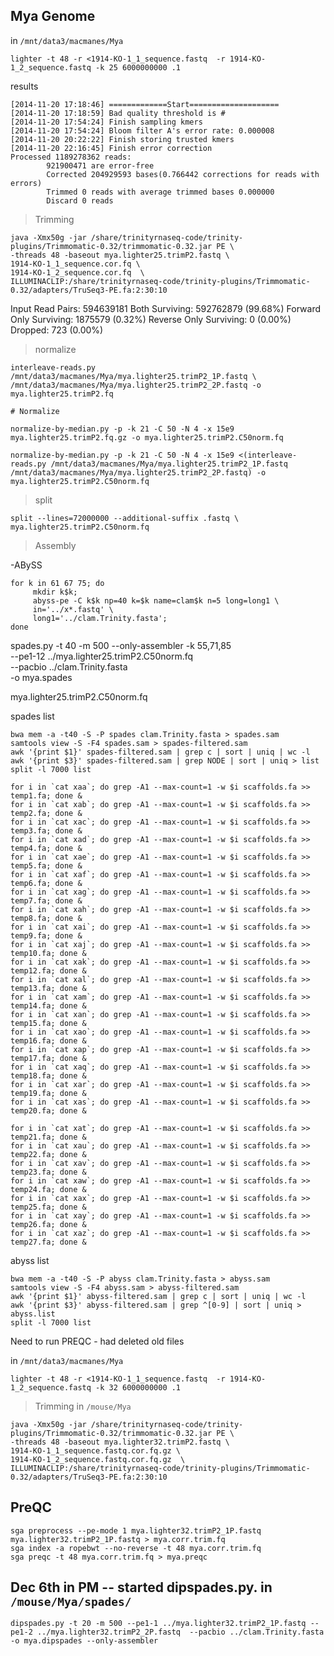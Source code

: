 Mya Genome
--

in `/mnt/data3/macmanes/Mya`
	
	lighter -t 48 -r <1914-KO-1_1_sequence.fastq  -r 1914-KO-1_2_sequence.fastq -k 25 6000000000 .1
	
results

    [2014-11-20 17:18:46] =============Start====================
    [2014-11-20 17:18:59] Bad quality threshold is #
    [2014-11-20 17:54:24] Finish sampling kmers
    [2014-11-20 17:54:24] Bloom filter A's error rate: 0.000008
    [2014-11-20 20:22:22] Finish storing trusted kmers
    [2014-11-20 22:16:45] Finish error correction
    Processed 1189278362 reads:
            921900471 are error-free
            Corrected 204929593 bases(0.766442 corrections for reads with errors)
            Trimmed 0 reads with average trimmed bases 0.000000
            Discard 0 reads
            
> Trimming

	java -Xmx50g -jar /share/trinityrnaseq-code/trinity-plugins/Trimmomatic-0.32/trimmomatic-0.32.jar PE \
	-threads 48 -baseout mya.lighter25.trimP2.fastq \
	1914-KO-1_1_sequence.cor.fq \
	1914-KO-1_2_sequence.cor.fq  \
	ILLUMINACLIP:/share/trinityrnaseq-code/trinity-plugins/Trimmomatic-0.32/adapters/TruSeq3-PE.fa:2:30:10

Input Read Pairs: 594639181 Both Surviving: 592762879 (99.68%) Forward Only Surviving: 1875579 (0.32%) Reverse Only Surviving: 0 (0.00%) Dropped: 723 (0.00%)



> normalize

	interleave-reads.py /mnt/data3/macmanes/Mya/mya.lighter25.trimP2_1P.fastq \
	/mnt/data3/macmanes/Mya/mya.lighter25.trimP2_2P.fastq -o mya.lighter25.trimP2.fq  

	# Normalize	

	normalize-by-median.py -p -k 21 -C 50 -N 4 -x 15e9 mya.lighter25.trimP2.fq.gz -o mya.lighter25.trimP2.C50norm.fq  

	normalize-by-median.py -p -k 21 -C 50 -N 4 -x 15e9 <(interleave-reads.py /mnt/data3/macmanes/Mya/mya.lighter25.trimP2_1P.fastq /mnt/data3/macmanes/Mya/mya.lighter25.trimP2_2P.fastq) -o mya.lighter25.trimP2.C50norm.fq  



> split

	split --lines=72000000 --additional-suffix .fastq \
	mya.lighter25.trimP2.C50norm.fq

> Assembly

-ABySS

	for k in 61 67 75; do
	     mkdir k$k;
	     abyss-pe -C k$k np=40 k=$k name=clam$k n=5 long=long1 \
	     in='../x*.fastq' \
	     long1='../clam.Trinity.fasta'; 
	done


spades.py -t 40 -m 500 --only-assembler -k 55,71,85 \
--pe1-12 ../mya.lighter25.trimP2.C50norm.fq \
--pacbio ../clam.Trinity.fasta \
-o mya.spades


mya.lighter25.trimP2.C50norm.fq

spades list
	
	bwa mem -a -t40 -S -P spades clam.Trinity.fasta > spades.sam
	samtools view -S -F4 spades.sam > spades-filtered.sam
	awk '{print $1}' spades-filtered.sam | grep c | sort | uniq | wc -l
	awk '{print $3}' spades-filtered.sam | grep NODE | sort | uniq > list	
	split -l 7000 list
	
	for i in `cat xaa`; do grep -A1 --max-count=1 -w $i scaffolds.fa >> temp1.fa; done &
	for i in `cat xab`; do grep -A1 --max-count=1 -w $i scaffolds.fa >> temp2.fa; done &
	for i in `cat xac`; do grep -A1 --max-count=1 -w $i scaffolds.fa >> temp3.fa; done &
	for i in `cat xad`; do grep -A1 --max-count=1 -w $i scaffolds.fa >> temp4.fa; done &
	for i in `cat xae`; do grep -A1 --max-count=1 -w $i scaffolds.fa >> temp5.fa; done &
	for i in `cat xaf`; do grep -A1 --max-count=1 -w $i scaffolds.fa >> temp6.fa; done &
	for i in `cat xag`; do grep -A1 --max-count=1 -w $i scaffolds.fa >> temp7.fa; done &
	for i in `cat xah`; do grep -A1 --max-count=1 -w $i scaffolds.fa >> temp8.fa; done &
	for i in `cat xai`; do grep -A1 --max-count=1 -w $i scaffolds.fa >> temp9.fa; done &
	for i in `cat xaj`; do grep -A1 --max-count=1 -w $i scaffolds.fa >> temp10.fa; done &
	for i in `cat xak`; do grep -A1 --max-count=1 -w $i scaffolds.fa >> temp12.fa; done &
	for i in `cat xal`; do grep -A1 --max-count=1 -w $i scaffolds.fa >> temp13.fa; done &
	for i in `cat xam`; do grep -A1 --max-count=1 -w $i scaffolds.fa >> temp14.fa; done &
	for i in `cat xan`; do grep -A1 --max-count=1 -w $i scaffolds.fa >> temp15.fa; done &
	for i in `cat xao`; do grep -A1 --max-count=1 -w $i scaffolds.fa >> temp16.fa; done &
	for i in `cat xap`; do grep -A1 --max-count=1 -w $i scaffolds.fa >> temp17.fa; done &
	for i in `cat xaq`; do grep -A1 --max-count=1 -w $i scaffolds.fa >> temp18.fa; done &
	for i in `cat xar`; do grep -A1 --max-count=1 -w $i scaffolds.fa >> temp19.fa; done &
	for i in `cat xas`; do grep -A1 --max-count=1 -w $i scaffolds.fa >> temp20.fa; done &

	for i in `cat xat`; do grep -A1 --max-count=1 -w $i scaffolds.fa >> temp21.fa; done &
	for i in `cat xau`; do grep -A1 --max-count=1 -w $i scaffolds.fa >> temp22.fa; done &
	for i in `cat xav`; do grep -A1 --max-count=1 -w $i scaffolds.fa >> temp23.fa; done &
	for i in `cat xaw`; do grep -A1 --max-count=1 -w $i scaffolds.fa >> temp24.fa; done &
	for i in `cat xax`; do grep -A1 --max-count=1 -w $i scaffolds.fa >> temp25.fa; done &
	for i in `cat xay`; do grep -A1 --max-count=1 -w $i scaffolds.fa >> temp26.fa; done &
	for i in `cat xaz`; do grep -A1 --max-count=1 -w $i scaffolds.fa >> temp27.fa; done &
	
abyss list
	
	bwa mem -a -t40 -S -P abyss clam.Trinity.fasta > abyss.sam
	samtools view -S -F4 abyss.sam > abyss-filtered.sam
	awk '{print $1}' abyss-filtered.sam | grep c | sort | uniq | wc -l
	awk '{print $3}' abyss-filtered.sam | grep ^[0-9] | sort | uniq > abyss.list	
	split -l 7000 list

Need to run PREQC - had deleted old files

in `/mnt/data3/macmanes/Mya`
	
	lighter -t 48 -r <1914-KO-1_1_sequence.fastq  -r 1914-KO-1_2_sequence.fastq -k 32 6000000000 .1


> Trimming in `/mouse/Mya`

	java -Xmx50g -jar /share/trinityrnaseq-code/trinity-plugins/Trimmomatic-0.32/trimmomatic-0.32.jar PE \
	-threads 48 -baseout mya.lighter32.trimP2.fastq \
	1914-KO-1_1_sequence.fastq.cor.fq.gz \
	1914-KO-1_2_sequence.fastq.cor.fq.gz  \
	ILLUMINACLIP:/share/trinityrnaseq-code/trinity-plugins/Trimmomatic-0.32/adapters/TruSeq3-PE.fa:2:30:10

PreQC
--

	sga preprocess --pe-mode 1 mya.lighter32.trimP2_1P.fastq mya.lighter32.trimP2_1P.fastq > mya.corr.trim.fq
	sga index -a ropebwt --no-reverse -t 48 mya.corr.trim.fq
	sga preqc -t 48 mya.corr.trim.fq > mya.preqc 
	
Dec 6th in PM -- started dipspades.py. in `/mouse/Mya/spades/`
--

	dipspades.py -t 20 -m 500 --pe1-1 ../mya.lighter32.trimP2_1P.fastq --pe1-2 ../mya.lighter32.trimP2_2P.fastq  --pacbio ../clam.Trinity.fasta -o mya.dipspades --only-assembler
	




